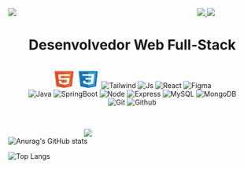 <img align="left" width="300px" src="https://media3.giphy.com/media/v1.Y2lkPTc5MGI3NjExMzZhZDAyM2U1ZDVmNjVmZWEwNjZlYjM4NGFlMTBlNDQ3NDBlYmVkZCZjdD1z/fAiJGA3EleFKx3gLv2/giphy.gif">

<div>
   <div align="center">
   <a  href="https://www.linkedin.com/in/rdcodigo/" target="_blank"><img src="https://img.shields.io/badge/-LinkedIn-%230077B5?style=for-the-badge&logo=linkedin&logoColor=white"</a>
   <a href="https://rdcodigo-page-three-orcin.vercel.app/" target="_blank"><img src="https://img.shields.io/badge/portfólio-important?style=for-the-badge&logo=About.me&logoColor=white"></a>
  </div>
 <h1 align="center">Desenvolvedor Web Full-Stack</h1>

</div>
 
 <br>
   
  <div align="center">
   
   <div align="center">
    <img alt="HTML" height="35" width="45" src="https://raw.githubusercontent.com/devicons/devicon/master/icons/html5/html5-original.svg">
    <img alt="CSS" height="35" width="45" src="https://raw.githubusercontent.com/devicons/devicon/master/icons/css3/css3-original.svg">
    <img alt="Tailwind" height="35" width="45" src="https://cdn.jsdelivr.net/gh/devicons/devicon/icons/tailwindcss/tailwindcss-plain.svg"> 
    <img alt="Js" height="35" width="45" src="https://cdn.jsdelivr.net/gh/devicons/devicon/icons/javascript/javascript-original.svg">
    <img alt="React" height="35" width="45" src="https://cdn.jsdelivr.net/gh/devicons/devicon/icons/react/react-original.svg">
    <img alt="Figma" height="35" width="45" src="https://cdn.jsdelivr.net/gh/devicons/devicon/icons/figma/figma-original.svg">
   </div>

   <div align="center">
    <img alt="Java" height="35" width="45" src="https://cdn.jsdelivr.net/gh/devicons/devicon/icons/java/java-original.svg"> 
    <img alt="SpringBoot" height="35" width="45" src="https://cdn.jsdelivr.net/gh/devicons/devicon/icons/spring/spring-original.svg">
    <img alt="Node" height="35" width="45" src="https://cdn.jsdelivr.net/gh/devicons/devicon/icons/nodejs/nodejs-plain.svg">
    <img alt="Express" height="35" width="45" src="https://cdn.jsdelivr.net/gh/devicons/devicon/icons/express/express-original.svg">
    <img alt="MySQL" height="35" width="45" src="https://cdn.jsdelivr.net/gh/devicons/devicon/icons/mysql/mysql-original.svg">
    <img alt="MongoDB" height="35" width="45" src="https://cdn.jsdelivr.net/gh/devicons/devicon/icons/mongodb/mongodb-original.svg">
   </div>
   
   <div align="center">
    <img alt="Git" height="35" width="45" src="https://cdn.jsdelivr.net/gh/devicons/devicon/icons/git/git-original.svg">
    <img alt="Github" height="35" width="45" src="https://cdn.jsdelivr.net/gh/devicons/devicon/icons/github/github-original.svg">
   </div>

 </div>

 
 ##
 
 <br>

 <img align="right" width="350px" src="https://media3.giphy.com/media/v1.Y2lkPTc5MGI3NjExMmI3NTNmODJlMTNkNWRiYWNiZjMxMzFhZDBkOWY1ZTZjM2YxYjc3YSZjdD1z/jdPMeyv9rn0hZHh8n9/giphy.gif">

 ![Anurag's GitHub stats](https://github-readme-stats.vercel.app/api?username=rdcodigo&show_icons=true&theme=vue-dark)
 
 ![Top Langs](https://github-readme-stats.vercel.app/api/top-langs/?username=rdcodigo&layout=compact&theme=vue-dark)
